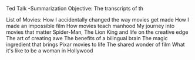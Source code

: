 Ted Talk -Summarization
Objective: The transcripts of th

List of Movies:
How I accidentally changed the way movies get made
How I made an impossible film
How movies teach manhood
My journey into movies that matter
Spider-Man, The Lion King and life on the creative edge
The art of creating awe
The benefits of a bilingual brain
The magic ingredient that brings Pixar movies to life
The shared wonder of film
What it's like to be a woman in Hollywood


